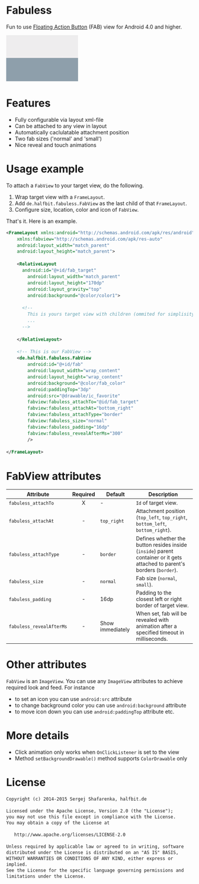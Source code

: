 Fabuless
========

Fun to use [Floating Action Button][2] (FAB) view for Android 4.0 and higher.

![fab][1]

Features
=======

 - Fully configurable via layout xml-file
 - Can be attached to any view in layout
 - Automatically caclulatable attachment position
 - Two fab sizes ('normal' and 'small')
 - Nice reveal and touch animations

Usage example
=======

  To attach a `FabView` to your target view, do the following.

  1. Wrap target view with a `FrameLayout`.
  2. Add `de.halfbit.fabuless.FabView` as the last child of that `FrameLayout`.
  3. Configure size, location, color and icon of `FabView`.
  
  That's it. Here is an example.

```xml
<FrameLayout xmlns:android="http://schemas.android.com/apk/res/android"
    xmlns:fabview="http://schemas.android.com/apk/res-auto"
    android:layout_width="match_parent"
    android:layout_height="match_parent">

    <RelativeLayout
      android:id="@+id/fab_target"
	    android:layout_width="match_parent"
	    android:layout_height="170dp"
	    android:layout_gravity="top"
	    android:background="@color/color1">
    
      <!--
        This is yours target view with children (ommited for simplisity) 
        ... 
      -->
    
    </RelativeLayout>
    
    <!-- This is our FabView -->
    <de.halfbit.fabuless.FabView 
        android:id="@+id/fab"
        android:layout_width="wrap_content"
        android:layout_height="wrap_content"
        android:background="@color/fab_color"
        android:paddingTop="3dp"
        android:src="@drawable/ic_favorite"
        fabview:fabuless_attachTo="@id/fab_target"
        fabview:fabuless_attachAt="bottom_right"
        fabview:fabuless_attachType="border"
        fabview:fabuless_size="normal"
        fabview:fabuless_padding="16dp"
        fabview:fabuless_revealAfterMs="300"
        />

</FrameLayout>
```

FabView attributes
=======

| Attribute | Required | Default | Description
| --------- | :------: | ------- | -----------
| `fabuless_attachTo` | X | - | `Id` of target view.
| `fabuless_attachAt` | - | `top_right` | Attachment position (`top_left`, `top_right`, `bottom_left`, `bottom_right`).
| `fabuless_attachType` | - | `border` | Defines whether the button resides inside (`inside`) parent container or it gets attached to parent's borders (`border`).
| `fabuless_size` | - | `normal` | Fab size (`normal`, `small`).
| `fabuless_padding` | - | 16dp | Padding to the closest left or right border of target view.
| `fabuless_revealAfterMs` | - | Show immediately | When set, fab will be revealed with animation after a specified timeout in milliseconds.


Other attributes
=======

`FabView` is an `ImageView`. You can use any `ImageView` attributes to achieve required look and feed. For instance 
  * to set an icon you can use `android:src` attribute
  * to change background color you can use `android:background` attribute
  * to move icon down you can use `android:paddingTop` attribute etc.


More details
=======

  * Click animation only works when `OnClickListener` is set to the view
  * Method `setBackgroundDrawable()` method supports `ColorDrawable` only


License
=======

    Copyright (c) 2014-2015 Sergej Shafarenka, halfbit.de

    Licensed under the Apache License, Version 2.0 (the "License");
    you may not use this file except in compliance with the License.
    You may obtain a copy of the License at

       http://www.apache.org/licenses/LICENSE-2.0

    Unless required by applicable law or agreed to in writing, software
    distributed under the License is distributed on an "AS IS" BASIS,
    WITHOUT WARRANTIES OR CONDITIONS OF ANY KIND, either express or implied.
    See the License for the specific language governing permissions and
    limitations under the License.


[1]: web/fab.gif
[2]: http://www.google.com/design/spec/patterns/promoted-actions.html#promoted-actions-floating-action-button
